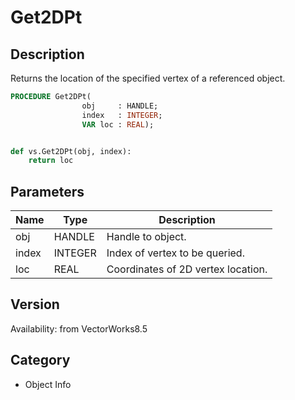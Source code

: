 # Get2DPt

## Description
Returns the location of the specified vertex of a referenced object.

```pascal
PROCEDURE Get2DPt(
				obj     : HANDLE;
				index   : INTEGER;
				VAR loc : REAL);
```

```python

def vs.Get2DPt(obj, index):
    return loc
```

## Parameters
|Name|Type|Description|
|---|---|---|
|obj|HANDLE|Handle to object.|
|index|INTEGER|Index of vertex to be queried.|
|loc|REAL|Coordinates of 2D vertex  location.|

## Version
Availability: from VectorWorks8.5
## Category
* Object Info

